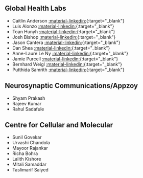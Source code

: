 
## Global Health Labs

+ Caitlin Anderson [:material-linkedin:](https://www.linkedin.com/in/andersoncaitline/){:target="_blank"}
+ Luis Alonzo [:material-linkedin:](https://www.linkedin.com/in/luisalonzo/){:target="_blank"}
+ Toan Hunyh [:material-linkedin:](https://www.linkedin.com/in/huynhtoan/){:target="_blank"}
+ Josh Bishop [:material-linkedin:](https://www.linkedin.com/in/josh-bishop-ph-d-6207324/){:target="_blank"}
+ Jason Cantera [:material-linkedin:](https://www.linkedin.com/in/jason-cantera-87554319/){:target="_blank"}
+ Dan Shea [:material-linkedin:](https://www.linkedin.com/in/sheadan/){:target="_blank"}
+ Anne-Laure Le Ny [:material-linkedin:](https://www.linkedin.com/in/anne-laure-le-ny-a7377a3/){:target="_blank"}
+ Jamie Purcell [:material-linkedin:](https://www.linkedin.com/in/jamie-purcell-phd-098aa65a/){:target="_blank"}
+ Bernhard Weigl [:material-linkedin:](https://www.linkedin.com/in/bernhard-h-weigl-00537b15/){:target="_blank"}
+ Putthida Samrith [:material-linkedin:](https://www.linkedin.com/in/psamrith/){:target="_blank"}

## Neurosynaptic Communications/Appzoy

+ Shyam Prakash 
+ Rajeev Kumar
+ Rahul Sadafule

## Centre for Cellular and Molecular 

+ Sunil Govekar
+ Urvashi Chandola
+ Mayoor Rajankar
+ Richa Bohra
+ Lalith Kishore
+ Mitali Samaddar
+ Taslimarif Saiyed


